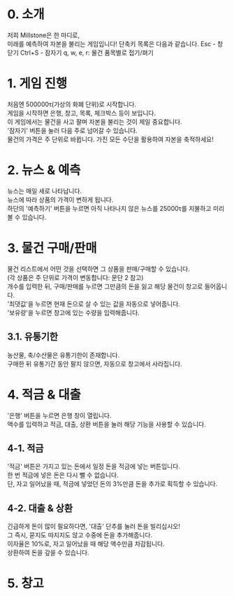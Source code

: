 # 0. 소개
저희 Millstone은 한 마디로,  
미래를 예측하여 자본을 불리는 게임입니다!
단축키 목록은 다음과 같습니다.
Esc - 창 닫기
Ctrl+S - 잠자기
q, w, e, r: 물건 품목별로 접기/펴기

# 1. 게임 진행 
처음엔 500000τ(가상의 화폐 단위)로 시작합니다.  
게임을 시작하면 은행, 창고, 목록, 체크박스 등이 보입니다.  
이 게임에서는 물건을 사고 팔며 자본을 불리는 것이 제일 중요합니다.  
'잠자기' 버튼을 눌러 다음 주로 넘어갈 수 있습니다.  
물건의 가격은 주 단위로 바뀝니다.
가진 모든 수단을 활용하여 자본을 축적하세요!

# 2. 뉴스 & 예측
뉴스는 매일 새로 나타납니다.  
뉴스에 따라 상품의 가격이 변하게 됩니다.   
하단의 '예측하기' 버튼을 누르면 아직 나타나지 않은 뉴스를 25000τ를 지불하고 미리 볼 수 있습니다.  

# 3. 물건 구매/판매
물건 리스트에서 어떤 것을 선택하면 그 상품을 판매/구매할 수 있습니다.  
(각 상품은 주 단위로 가격이 변동합니다: 문단 2 참고)  
개수를 입력한 뒤, 구매/판매를 누르면 그만큼의 돈을 잃고 해당 물건이 창고로 들어옵니다.  
'최댓값'을 누르면 현재 돈으로 살 수 있는 값을 자동으로 넣어줍니다.  
'보유량'을 누르면 창고에 있는 수량을 입력해줍니다.  

## 3.1. 유통기한
농산물, 축/수산물은 유통기한이 존재합니다.  
구매한 뒤 유통기간 동안 팔지 않으면, 자동으로 창고에서 사라집니다.  

# 4. 적금 & 대출
'은행' 버튼을 누르면 은행 창이 열립니다.  
액수를 입력하고 적금, 대출, 상환 버튼을 눌러 해당 기능을 사용할 수 있습니다.  

## 4-1. 적금
'적금' 버튼은 가지고 있는 돈에서 일정 돈을 적금에 넣는 버튼입니다.  
한 번 적금에 넣은 돈은 다시 뺄 수 없습니다.  
단, 자고 일어났을 때, 적금에 넣었던 돈의 3%만큼 돈을 추가로 획득할 수 있습니다.  

## 4-2. 대출 & 상환
긴급하게 돈이 많이 필요하다면, '대출' 단추를 눌러 돈을 빌리십시오!  
그 즉시, 묻지도 따지지도 않고 수중에 돈을 추가해줍니다.  
이자율은 10%로, 자고 일어났을 때 해당 액수만큼 차감됩니다.  
상환하여 돈을 갚을 수 있습니다.  

# 5. 창고